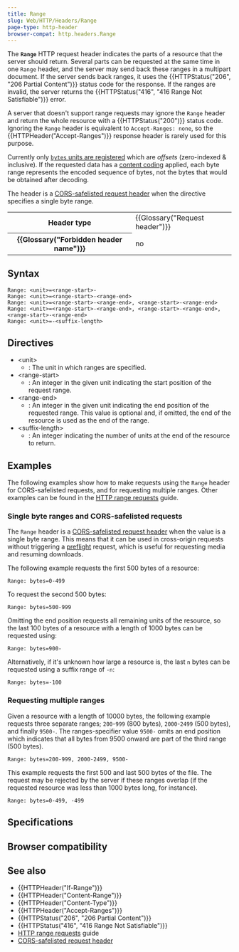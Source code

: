 ```yaml
---
title: Range
slug: Web/HTTP/Headers/Range
page-type: http-header
browser-compat: http.headers.Range
---
```




The **`Range`** HTTP request header indicates the parts of a resource that the server should return.
Several parts can be requested at the same time in one `Range` header, and the server may send back these ranges in a multipart document.
If the server sends back ranges, it uses the {{HTTPStatus("206", "206 Partial Content")}} status code for the response.
If the ranges are invalid, the server returns the {{HTTPStatus("416", "416 Range Not Satisfiable")}} error.

A server that doesn't support range requests may ignore the `Range` header and return the whole resource with a {{HTTPStatus("200")}} status code.
Ignoring the `Range` header is equivalent to `Accept-Ranges: none`, so the {{HTTPHeader("Accept-Ranges")}} response header is rarely used for this purpose.

Currently only [`bytes` units are registered](https://www.iana.org/assignments/http-parameters/http-parameters.xhtml#range-units) which are _offsets_ (zero-indexed & inclusive).
If the requested data has a [content coding](/Web/HTTP/Headers/Content-Encoding) applied, each byte range represents the encoded sequence of bytes, not the bytes that would be obtained after decoding.

The header is a [CORS-safelisted request header](/Glossary/CORS-safelisted_request_header) when the directive specifies a single byte range.

<table class="properties">
  <tbody>
    <tr>
      <th scope="row">Header type</th>
      <td>{{Glossary("Request header")}}</td>
    </tr>
    <tr>
      <th scope="row">{{Glossary("Forbidden header name")}}</th>
      <td>no</td>
    </tr>
  </tbody>
</table>

## Syntax

```http
Range: <unit>=<range-start>-
Range: <unit>=<range-start>-<range-end>
Range: <unit>=<range-start>-<range-end>, <range-start>-<range-end>
Range: <unit>=<range-start>-<range-end>, <range-start>-<range-end>, <range-start>-<range-end>
Range: <unit>=-<suffix-length>
```

## Directives

- \<unit>
  - : The unit in which ranges are specified.
- \<range-start>
  - : An integer in the given unit indicating the start position of the request range.
- \<range-end>
  - : An integer in the given unit indicating the end position of the requested range.
    This value is optional and, if omitted, the end of the resource is used as the end of the range.
- \<suffix-length>
  - : An integer indicating the number of units at the end of the resource to return.

## Examples

The following examples show how to make requests using the `Range` header for CORS-safelisted requests, and for requesting multiple ranges.
Other examples can be found in the [HTTP range requests](/Web/HTTP/Range_requests) guide.

### Single byte ranges and CORS-safelisted requests

The `Range` header is a [CORS-safelisted request header](/Glossary/CORS-safelisted_request_header) when the value is a single byte range.
This means that it can be used in cross-origin requests without triggering a [preflight](/Glossary/Preflight_request) request, which is useful for requesting media and resuming downloads.

The following example requests the first 500 bytes of a resource:

```http
Range: bytes=0-499
```

To request the second 500 bytes:

```http
Range: bytes=500-999
```

Omitting the end position requests all remaining units of the resource, so the last 100 bytes of a resource with a length of 1000 bytes can be requested using:

```http
Range: bytes=900-
```

Alternatively, if it's unknown how large a resource is, the last `n` bytes can be requested using a suffix range of `-n`:

```http
Range: bytes=-100
```

### Requesting multiple ranges

Given a resource with a length of 10000 bytes, the following example requests three separate ranges; `200`-`999` (800 bytes), `2000`-`2499` (500 bytes), and finally `9500-`.
The ranges-specifier value `9500-` omits an end position which indicates that all bytes from 9500 onward are part of the third range (500 bytes).

```http
Range: bytes=200-999, 2000-2499, 9500-
```

This example requests the first 500 and last 500 bytes of the file.
The request may be rejected by the server if these ranges overlap (if the requested resource was less than 1000 bytes long, for instance).

```http
Range: bytes=0-499, -499
```

## Specifications



## Browser compatibility



## See also

- {{HTTPHeader("If-Range")}}
- {{HTTPHeader("Content-Range")}}
- {{HTTPHeader("Content-Type")}}
- {{HTTPHeader("Accept-Ranges")}}
- {{HTTPStatus("206", "206 Partial Content")}}
- {{HTTPStatus("416", "416 Range Not Satisfiable")}}
- [HTTP range requests](/Web/HTTP/Range_requests) guide
- [CORS-safelisted request header](/Glossary/CORS-safelisted_request_header)
